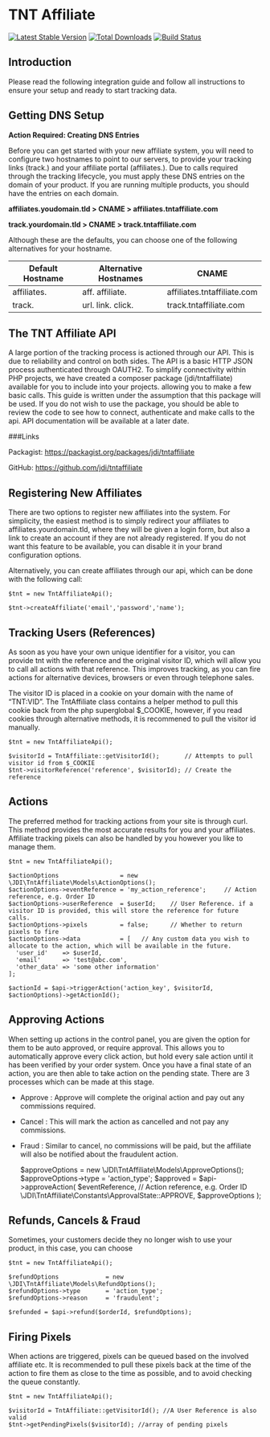 TNT Affiliate
============

[![Latest Stable Version](https://poser.pugx.org/jdi/tntaffiliate/version.png)](https://packagist.org/packages/jdi/tntaffiliate)
[![Total Downloads](https://poser.pugx.org/jdi/tntaffiliate/d/total.png)](https://packagist.org/packages/jdi/tntaffiliate) 
[![Build Status](https://travis-ci.org/jdi/tntaffiliate.png)](https://travis-ci.org/jdi/tntaffiliate)

Introduction
---

Please read the following integration guide and follow all instructions to ensure your setup and ready to start tracking data.

Getting DNS Setup
---
**Action Required: Creating DNS Entries**

Before you can get started with your new affiliate system, you will need to configure two hostnames to point to our servers, to provide your tracking links (track.) and your affiliate portal (affiliates.).  Due to calls required through the tracking lifecycle, you must apply these DNS entries on the domain of your product.  If you are running multiple products, you should have the entries on each domain.

**affiliates.youdomain.tld > CNAME > affiliates.tntaffiliate.com**

**track.yourdomain.tld > CNAME > track.tntaffiliate.com**

Although these are the defaults, you can choose one of the following alternatives for your hostname.

Default Hostname | Alternative Hostnames | CNAME
-----------------|-----------------------|------------------------------
affiliates.      | aff. affiliate.       |  affiliates.tntaffiliate.com
track.           | url. link. click.     |  track.tntaffiliate.com


The TNT Affiliate API
---

A large portion of the tracking process is actioned through our API.  This is due to reliability and control on both sides.  The API is a basic HTTP JSON process authenticated through OAUTH2.  To simplify connectivity within PHP projects, we have created a composer package (jdi/tntaffiliate) available for you to include into your projects. allowing you to make a few basic calls.  This guide is written under the assumption that this package will be used.  If you do not wish to use the package, you should be able to review the code to see how to connect, authenticate and make calls to the api.  API documentation will be available at a later date.

###Links

Packagist: https://packagist.org/packages/jdi/tntaffiliate

GitHub: https://github.com/jdi/tntaffiliate

Registering New Affiliates
---
There are two options to register new affiliates into the system.  For simplicity, the easiest method is to simply redirect your affiliates to affiliates.yourdomain.tld, where they will be given a login form, but also a link to create an account if they are not already registered.  If you do not want this feature to be available, you can disable it in your brand configuration options.

Alternatively, you can create affiliates through our api, which can be done with the following call:

    $tnt = new TntAffiliateApi();
    
    $tnt->createAffiliate('email','password','name');

Tracking Users (References)
---
As soon as you have your own unique identifier for a visitor, you can provide tnt with the reference and the original visitor ID, which will allow you to call all actions with that reference.  This improves tracking, as you can fire actions for alternative devices, browsers or even through telephone sales.

The visitor ID is placed in a cookie on your domain with the name of “TNT:VID”.  The TntAffiliate class contains a helper method to pull this cookie back from the php superglobal $_COOKIE, however, if you read cookies through alternative methods, it is recommened to pull the visitor id manually.

    $tnt = new TntAffiliateApi();

    $visitorId = TntAffiliate::getVisitorId();       // Attempts to pull visitor id from $_COOKIE
    $tnt->visitorReference('reference', $visitorId); // Create the reference
    
Actions
---
The preferred method for tracking actions from your site is through curl.  This method provides the most accurate results for you and your affiliates.  Affiliate tracking pixels can also be handled by you however you like to manage them.
    
    $tnt = new TntAffiliateApi();

    $actionOptions                 = new \JDI\TntAffiliate\Models\ActionOptions();
    $actionOptions->eventReference = 'my_action_reference';     // Action reference, e.g. Order ID
    $actionOptions->userReference  = $userId;    // User Reference. if a visitor ID is provided, this will store the reference for future calls.
    $actionOptions->pixels         = false;      // Whether to return pixels to fire
    $actionOptions->data           = [   // Any custom data you wish to allocate to the action, which will be available in the future.
      'user_id'    => $userId,
      'email'      => 'test@abc.com',
      'other_data' => 'some other information'
    ];

    $actionId = $api->triggerAction('action_key', $visitorId, $actionOptions)->getActionId();

Approving Actions
---
When setting up actions in the control panel, you are given the option for them to be auto approved, or require approval.  This allows you to automatically approve every click action, but hold every sale action until it has been verified by your order system.  Once you have a final state of an action, you are then able to take action on the pending state.  There are 3 processes which can be made at this stage.

- Approve : Approve will complete the original action and pay out any commissions required.
- Cancel : This will mark the action as cancelled and not pay any commissions.
- Fraud : Similar to cancel, no commissions will be paid, but the affiliate will also be notified about the fraudulent action.

    $approveOptions       = new \JDI\TntAffiliate\Models\ApproveOptions();
    $approveOptions->type = 'action_type';
    $approved             = $api->approveAction(
      $eventReference, // Action reference, e.g. Order ID
      \JDI\TntAffiliate\Constants\ApprovalState::APPROVE,
      $approveOptions
    );

Refunds, Cancels & Fraud
---
Sometimes, your customers decide they no longer wish to use your product, in this case, you can choose

    $tnt = new TntAffiliateApi();

    $refundOptions             = new \JDI\TntAffiliate\Models\RefundOptions();
    $refundOptions->type       = 'action_type';
    $refundOptions->reason     = 'fraudulent';

    $refunded = $api->refund($orderId, $refundOptions);

Firing Pixels
---
When actions are triggered, pixels can be queued based on the involved affiliate etc.  It is recommended to pull these pixels back at the time of the action to fire them as close to the time as possible, and to avoid checking the queue constantly.

    $tnt = new TntAffiliateApi();

    $visitorId = TntAffiliate::getVisitorId(); //A User Reference is also valid
    $tnt->getPendingPixels($visitorId); //array of pending pixels
